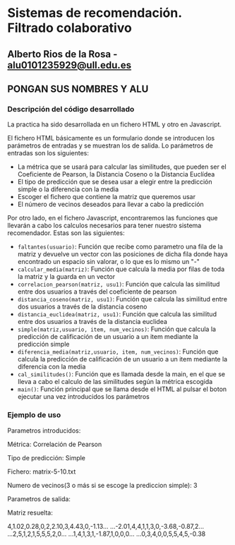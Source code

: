 
# Sistemas de recomendación. Filtrado colaborativo
## Alberto Rios de la Rosa - alu0101235929@ull.edu.es
## PONGAN SUS NOMBRES Y ALU

### Descripción del código desarrollado

La practica ha sido desarrollada en un fichero HTML y otro en Javascript. 

El fichero HTML básicamente es un formulario donde se introducen los parámetros de entradas y se muestran los de salida.
Lo parámetros de entradas son los siguientes:

  * La métrica que se usará para calcular las similitudes, que pueden ser el Coeficiente de Pearson, la Distancia Coseno o la Distancia Euclídea
  * El tipo de predicción que se desea usar a elegir entre la predicción simple o la diferencia con la media
  * Escoger el fichero que contiene la matriz que queremos usar
  * El número de vecinos deseados para llevar a cabo la predicción
  
Por otro lado, en el fichero Javascript, encontraremos las funciones que llevarán a cabo los calculos necesarios para tener nuestro sistema recomendador.
Estas son las siguientes:

  * `faltantes(usuario)`: Función que recibe como parametro una fila de la matriz y devuelve un vector con las posiciones de dicha fila donde haya encontrado un espacio sin valorar, o lo que es lo mismo un "-"
  * `calcular_media(matriz)`: Función que calcula la media por filas de toda la matriz y la guarda en un vector
  * `correlacion_pearson(matriz, usu1)`: Función que calcula las similitud entre dos usuarios a través del coeficiente de pearson
  * `distancia_coseno(matriz, usu1)`: Función que calcula las similitud entre dos usuarios a través de la distancia coseno
  * `distancia_euclidea(matriz, usu1)`: Función que calcula las similitud entre dos usuarios a través de la distancia euclidea
  * `simple(matriz,usuario, item, num_vecinos)`: Función que calcula la predicción de calificación de un usuario a un item mediante la predicción simple
  * `diferencia_media(matriz,usuario, item, num_vecinos)`: Función que calcula la predicción de calificación de un usuario a un item mediante la diferencia con la media
  * `cal_similitudes()`: Función que es llamada desde la main, en el que se lleva a cabo el calculo de las similitudes según la métrica escogida
  * `main()`: Función principal que se llama desde el HTML al pulsar el boton ejecutar una vez introducidos los parámetros
  
 
 ### Ejemplo de uso
 
Parametros introducidos:

 Métrica: Correlación de Pearson
 
 Tipo de predicción: Simple
 
 Fichero: matrix-5-10.txt
 
 Numero de vecinos(3 o más si se escoge la prediccion simple): 3

Parametros de salida: 

 Matriz resuelta:

 4,1.02,0.28,0,2,2.10,3,4.43,0,-1.13...
 ...-2.01,4,4,1,1,3,0,-3.68,-0.87,2...
 ...2,5,1,2,1,5,5,5,2,0...
 ...1,4,1,3,1,-1.87,1,0,0,0...
 ...0,3,4,0,0,5,5,4,5,-0.38